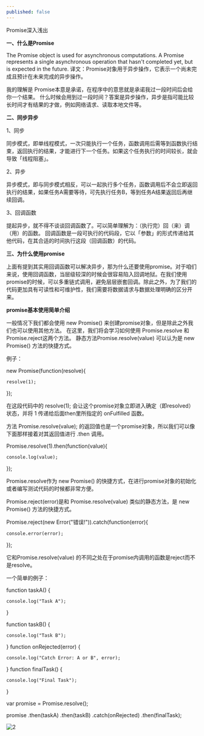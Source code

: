 ```yaml
---
published: false
---
```

 Promise深入浅出
 
**一、什么是Promise**

 The Promise object is used for asynchronous computations. A Promise represents a single asynchronous operation that hasn't completed yet, but is expected in the future.
译文：Promise对象用于异步操作，它表示一个尚未完成且预计在未来完成的异步操作。

我的理解是 Promise本意是承诺，在程序中的意思就是承诺我过一段时间后会给你一个结果。 什么时候会用到过一段时间？答案是异步操作，异步是指可能比较长时间才有结果的才做，例如网络请求、读取本地文件等。

**二、同步异步**

1、同步

同步模式，即单线程模式，一次只能执行一个任务，函数调用后需等到函数执行结束，返回执行的结果，才能进行下一个任务。如果这个任务执行的时间较长，就会导致「线程阻塞」。

2、异步

异步模式，即与同步模式相反，可以一起执行多个任务，函数调用后不会立即返回执行的结果，如果任务A需要等待，可先执行任务B，等到任务A结果返回后再继续回调。 

3、回调函数

提起异步，就不得不谈谈回调函数了。可以简单理解为：（执行完）回（来）调（用）的函数。
回调函数是一段可执行的代码段，它以「参数」的形式传递给其他代码，在其合适的时间执行这段（回调函数）的代码。

**三、为什么使用promise**

上面有提到其实用回调函数可以解决异步，那为什么还要使用promise。对于咱们来说，使用回调函数，当层级较深的时候会很容易陷入回调地狱。在我们使用promise的时候，可以多重链式调用，避免层层嵌套回调。除此之外，为了我们的代码更加具有可读性和可维护性，我们需要将数据请求与数据处理明确的区分开来。

**promise基本使用简单介绍**

一般情况下我们都会使用 new Promise() 来创建promise对象，但是除此之外我们也可以使用其他方法。
在这里，我们将会学习如何使用 Promise.resolve 和 Promise.reject这两个方法。
静态方法Promise.resolve(value) 可以认为是 new Promise() 方法的快捷方式。

例子：

new Promise(function(resolve){

    resolve(1);
    
});

在这段代码中的 resolve(1); 会让这个promise对象立即进入确定（即resolved）状态，并将 1 传递给后面then里所指定的 onFulfilled 函数。

方法 Promise.resolve(value); 的返回值也是一个promise对象，所以我们可以像下面那样接着对其返回值进行 .then 调用。

Promise.resolve(1).then(function(value){

    console.log(value);
    
});

Promise.resolve作为 new Promise() 的快捷方式，在进行promise对象的初始化或者编写测试代码的时候都非常方便。


Promise.reject(error)是和 Promise.resolve(value) 类似的静态方法，是 new Promise() 方法的快捷方式。

Promise.reject(new Error("错误!")).catch(function(error){

    console.error(error);
    
});

它和Promise.resolve(value) 的不同之处在于promise内调用的函数是reject而不是resolve。

一个简单的例子：

function taskA() {

    console.log("Task A");
    
}

function taskB() {

    console.log("Task B");
    
}
function onRejected(error) {

    console.log("Catch Error: A or B", error);
    
}
function finalTask() {

    console.log("Final Task");
    
}

var promise = Promise.resolve();

promise
    .then(taskA)
    .then(taskB)
    .catch(onRejected)
    .then(finalTask);
    

![2]({{site.baseurl}}/_posts/47F38810-4CA6-4bc2-A0A5-3F4589BA5C57.png)
